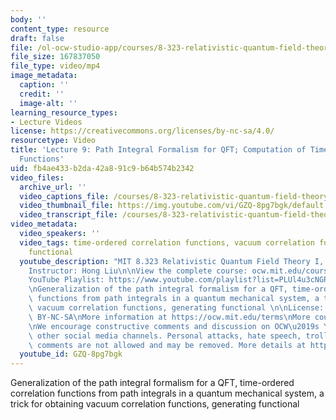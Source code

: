 ```yaml
---
body: ''
content_type: resource
draft: false
file: /ol-ocw-studio-app/courses/8-323-relativistic-quantum-field-theory-i-spring-2023/ocw_8323_lecture09_2023mar06_360p_16_9.mp4
file_size: 167837050
file_type: video/mp4
image_metadata:
  caption: ''
  credit: ''
  image-alt: ''
learning_resource_types:
- Lecture Videos
license: https://creativecommons.org/licenses/by-nc-sa/4.0/
resourcetype: Video
title: 'Lecture 9: Path Integral Formalism for QFT; Computation of Time-Ordered Correlation
  Functions'
uid: fb4ae433-b2da-42a8-91c9-b64b574b2342
video_files:
  archive_url: ''
  video_captions_file: /courses/8-323-relativistic-quantum-field-theory-i-spring-2023/11j1PLa7do1oWsYBoxH_VLn3chm7PQoty_transcript.webvtt
  video_thumbnail_file: https://img.youtube.com/vi/GZQ-8pg7bgk/default.jpg
  video_transcript_file: /courses/8-323-relativistic-quantum-field-theory-i-spring-2023/11j1PLa7do1oWsYBoxH_VLn3chm7PQoty_transcript.pdf
video_metadata:
  video_speakers: ''
  video_tags: time-ordered correlation functions, vacuum correlation functions, generating
    functional
  youtube_description: "MIT 8.323 Relativistic Quantum Field Theory I, Spring 2023\n\
    Instructor: Hong Liu\n\nView the complete course: ocw.mit.edu/courses/8-323-relativistic-quantum-field-theory-i-spring-2023/\n\
    YouTube Playlist: https://www.youtube.com/playlist?list=PLUl4u3cNGP61AV6bhf4mB3tCyWQrI_uU5\n\
    \nGeneralization of the path integral formalism for a QFT, time-ordered correlation\
    \ functions from path integrals in a quantum mechanical system, a trick for obtaining\
    \ vacuum correlation functions, generating functional \n\nLicense: Creative Commons\
    \ BY-NC-SA\nMore information at https://ocw.mit.edu/terms\nMore courses at https://ocw.mit.edu\n\
    \nWe encourage constructive comments and discussion on OCW\u2019s YouTube and\
    \ other social media channels. Personal attacks, hate speech, trolling, and inappropriate\
    \ comments are not allowed and may be removed. More details at https://ocw.mit.edu/comments."
  youtube_id: GZQ-8pg7bgk
---
```

Generalization of the path integral formalism for a QFT, time-ordered correlation functions from path integrals in a quantum mechanical system, a trick for obtaining vacuum correlation functions, generating functional